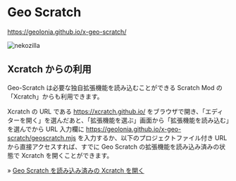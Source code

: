 # Geo Scratch

https://geolonia.github.io/x-geo-scratch/

![nekozilla](images/nekozilla.gif)

## Xcratch からの利用

Geo-Scratch は必要な独自拡張機能を読み込むことができる Scratch Mod の「Xcratch」からも利用できます。

Xcratch の URL である https://xcratch.github.io/ をブラウザで開き、「エディターを開く」を選んだあと、「拡張機能を選ぶ」画面から「拡張機能を読み込む」を選んでから URL 入力欄に https://geolonia.github.io/x-geo-scratch/geoscratch.mjs を入力するか、以下のプロジェクトファイル付き URL から直接アクセスすれば、すでに Geo Scratch の拡張機能を読み込み済みの状態で Xcratch を開くことができます。

» [Geo Scratch を読み込み済みの Xcratch を開く](https://xcratch.github.io/editor/#https://geolonia.github.io/x-geo-scratch/sample.sb3)
